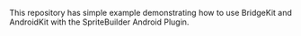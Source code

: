 This repository has simple example demonstrating how to use BridgeKit and AndroidKit with the SpriteBuilder Android Plugin.